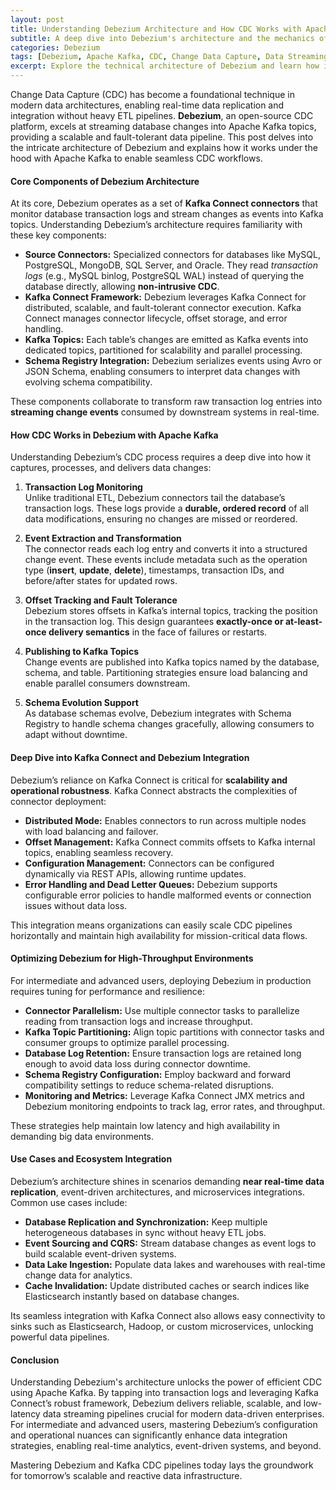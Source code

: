 ```yaml
---
layout: post
title: Understanding Debezium Architecture and How CDC Works with Apache Kafka
subtitle: A deep dive into Debezium's architecture and the mechanics of Change Data Capture with Apache Kafka for scalable data streaming
categories: Debezium
tags: [Debezium, Apache Kafka, CDC, Change Data Capture, Data Streaming, Big Data, Kafka Connect, Data Integration]
excerpt: Explore the technical architecture of Debezium and learn how it leverages Apache Kafka to implement efficient Change Data Capture for real-time data streaming and integration.
---
```

Change Data Capture (CDC) has become a foundational technique in modern data architectures, enabling real-time data replication and integration without heavy ETL pipelines. **Debezium**, an open-source CDC platform, excels at streaming database changes into Apache Kafka topics, providing a scalable and fault-tolerant data pipeline. This post delves into the intricate architecture of Debezium and explains how it works under the hood with Apache Kafka to enable seamless CDC workflows.

#### Core Components of Debezium Architecture

At its core, Debezium operates as a set of **Kafka Connect connectors** that monitor database transaction logs and stream changes as events into Kafka topics. Understanding Debezium’s architecture requires familiarity with these key components:

- **Source Connectors:** Specialized connectors for databases like MySQL, PostgreSQL, MongoDB, SQL Server, and Oracle. They read *transaction logs* (e.g., MySQL binlog, PostgreSQL WAL) instead of querying the database directly, allowing **non-intrusive CDC**.
- **Kafka Connect Framework:** Debezium leverages Kafka Connect for distributed, scalable, and fault-tolerant connector execution. Kafka Connect manages connector lifecycle, offset storage, and error handling.
- **Kafka Topics:** Each table’s changes are emitted as Kafka events into dedicated topics, partitioned for scalability and parallel processing.
- **Schema Registry Integration:** Debezium serializes events using Avro or JSON Schema, enabling consumers to interpret data changes with evolving schema compatibility.

These components collaborate to transform raw transaction log entries into **streaming change events** consumed by downstream systems in real-time.

#### How CDC Works in Debezium with Apache Kafka

Understanding Debezium’s CDC process requires a deep dive into how it captures, processes, and delivers data changes:

1. **Transaction Log Monitoring**  
   Unlike traditional ETL, Debezium connectors tail the database’s transaction logs. These logs provide a **durable, ordered record** of all data modifications, ensuring no changes are missed or reordered.

2. **Event Extraction and Transformation**  
   The connector reads each log entry and converts it into a structured change event. These events include metadata such as the operation type (**insert**, **update**, **delete**), timestamps, transaction IDs, and before/after states for updated rows.

3. **Offset Tracking and Fault Tolerance**  
   Debezium stores offsets in Kafka’s internal topics, tracking the position in the transaction log. This design guarantees **exactly-once or at-least-once delivery semantics** in the face of failures or restarts.

4. **Publishing to Kafka Topics**  
   Change events are published into Kafka topics named by the database, schema, and table. Partitioning strategies ensure load balancing and enable parallel consumers downstream.

5. **Schema Evolution Support**  
   As database schemas evolve, Debezium integrates with Schema Registry to handle schema changes gracefully, allowing consumers to adapt without downtime.

#### Deep Dive into Kafka Connect and Debezium Integration

Debezium’s reliance on Kafka Connect is critical for **scalability and operational robustness**. Kafka Connect abstracts the complexities of connector deployment:

- **Distributed Mode:** Enables connectors to run across multiple nodes with load balancing and failover.
- **Offset Management:** Kafka Connect commits offsets to Kafka internal topics, enabling seamless recovery.
- **Configuration Management:** Connectors can be configured dynamically via REST APIs, allowing runtime updates.
- **Error Handling and Dead Letter Queues:** Debezium supports configurable error policies to handle malformed events or connection issues without data loss.

This integration means organizations can easily scale CDC pipelines horizontally and maintain high availability for mission-critical data flows.

#### Optimizing Debezium for High-Throughput Environments

For intermediate and advanced users, deploying Debezium in production requires tuning for performance and resilience:

- **Connector Parallelism:** Use multiple connector tasks to parallelize reading from transaction logs and increase throughput.
- **Kafka Topic Partitioning:** Align topic partitions with connector tasks and consumer groups to optimize parallel processing.
- **Database Log Retention:** Ensure transaction logs are retained long enough to avoid data loss during connector downtime.
- **Schema Registry Configuration:** Employ backward and forward compatibility settings to reduce schema-related disruptions.
- **Monitoring and Metrics:** Leverage Kafka Connect JMX metrics and Debezium monitoring endpoints to track lag, error rates, and throughput.

These strategies help maintain low latency and high availability in demanding big data environments.

#### Use Cases and Ecosystem Integration

Debezium’s architecture shines in scenarios demanding **near real-time data replication**, event-driven architectures, and microservices integrations. Common use cases include:

- **Database Replication and Synchronization:** Keep multiple heterogeneous databases in sync without heavy ETL jobs.
- **Event Sourcing and CQRS:** Stream database changes as event logs to build scalable event-driven systems.
- **Data Lake Ingestion:** Populate data lakes and warehouses with real-time change data for analytics.
- **Cache Invalidation:** Update distributed caches or search indices like Elasticsearch instantly based on database changes.

Its seamless integration with Kafka Connect also allows easy connectivity to sinks such as Elasticsearch, Hadoop, or custom microservices, unlocking powerful data pipelines.

#### Conclusion

Understanding Debezium's architecture unlocks the power of efficient CDC using Apache Kafka. By tapping into transaction logs and leveraging Kafka Connect’s robust framework, Debezium delivers reliable, scalable, and low-latency data streaming pipelines crucial for modern data-driven enterprises. For intermediate and advanced users, mastering Debezium’s configuration and operational nuances can significantly enhance data integration strategies, enabling real-time analytics, event-driven systems, and beyond.

Mastering Debezium and Kafka CDC pipelines today lays the groundwork for tomorrow’s scalable and reactive data infrastructure.
